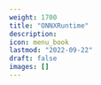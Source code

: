 ```yaml
---
weight: 1700
title: "ONNXRuntime"
description:
icon: menu_book
lastmod: "2022-09-22"
draft: false
images: []
---
```

